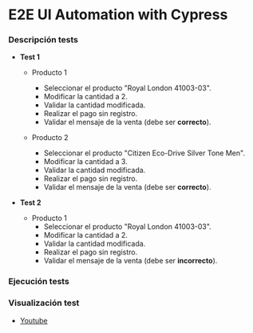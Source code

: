 # E2E UI Automation with Cypress

### Descripción tests

+ **Test 1**
    - Producto  1
        - Seleccionar el producto "Royal London 41003-03".
        - Modificar la cantidad a 2.
        - Validar la cantidad modificada.
        - Realizar el pago sin registro.
        - Validar el mensaje de la venta (debe ser **correcto**).

    - Producto  2
        - Seleccionar el producto "Citizen Eco-Drive Silver Tone Men".
        - Modificar la cantidad a 3.
        - Validar la cantidad modificada.
        - Realizar el pago sin registro.
        - Validar el mensaje de la venta (debe ser **correcto**).

+ **Test 2**
 
   - Producto  1
        - Seleccionar el producto "Royal London 41003-03".
        - Modificar la cantidad a 2.
        - Validar la cantidad modificada.
        - Realizar el pago sin registro.
        - Validar el mensaje de la venta (debe ser **incorrecto**).

### Ejecución tests

### Visualización test
+ [Youtube](https://www.youtube.com/)
